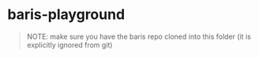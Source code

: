 # baris-playground

> NOTE: make sure you have the baris repo cloned into this folder (it is explicitly ignored from git)